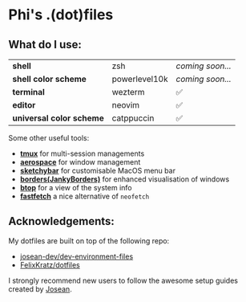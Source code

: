 # Phi's .(dot)files

## What do I use:

<table>
    <tr>
        <td><strong>shell</strong></td>
        <td>zsh</td>
        <td><em>coming soon...</em></td>
    </tr>
    <tr>
        <td><strong>shell color scheme</strong></td>
        <td>powerlevel10k</td>
        <td><em>coming soon...</em></td>
    </tr>
    <tr>
        <td><strong>terminal</strong></td>
        <td>wezterm</td>
        <td>✅</td>
    </tr>
    <tr>
        <td><strong>editor</strong></td>
        <td>neovim</td>
        <td>✅</td>
    </tr>
    <tr>
        <td><strong>universal color scheme</strong></td>
        <td>catppuccin</td>
        <td>✅</td>
    </tr>
</table>

Some other useful tools:

- [**tmux**](https://github.com/tmux/tmux) for multi-session managements
- [**aerospace**](https://github.com/nikitabobko/AeroSpace) for window management
- [**sketchybar**](https://github.com/FelixKratz/SketchyBar) for customisable MacOS menu bar
- [**borders(JankyBorders)**](https://github.com/FelixKratz/JankyBorders) for enhanced visualisation of windows
- [**btop**](https://github.com/aristocratos/btop) for a view of the system info
- [**fastfetch**](https://github.com/fastfetch-cli/fastfetch) a nice alternative of `neofetch`

## Acknowledgements:

My dotfiles are built on top of the following repo:

- [josean-dev/dev-environment-files](https://github.com/josean-dev/dev-environment-files)
- [FelixKratz/dotfiles](https://github.com/FelixKratz/dotfiles)

I strongly recommend new users to follow the awesome setup guides created by [Josean](https://youtube.com/playlist?list=PLnu5gT9QrFg36OehOdECFvxFFeMHhb_07).
